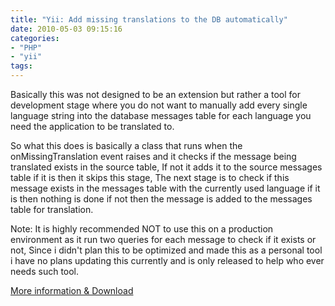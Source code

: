 ```yaml
---
title: "Yii: Add missing translations to the DB automatically"
date: 2010-05-03 09:15:16
categories: 
- "PHP"
- "yii"
tags: 
---
```


<div style="text-align: left; direction: ltr;">Basically this was not designed to be an extension but rather a tool for development stage where you do not want to manually add every single language string into the database messages table for each language you need the application to be translated to.</div>
<div style="text-align: left; direction: ltr;"><!--more--></div>
<div style="text-align: left; direction: ltr;">

So what this does is basically a class that runs when the onMissingTranslation event raises and it checks if the message being translated exists in the source table, If not it adds it to the source messages table if it is then it skips this stage, The next stage is to check if this message exists in the messages table with the currently used language if it is then nothing is done if not then the message is added to the messages table for translation.

Note: It is highly recommended NOT to use this on a production environment as it run two queries for each message to check if it exists or not, Since i didn't plan this to be optimized and made this as a personal tool i have no plans updating this currently and is only released to help who ever needs such tool.

<a href="http://www.yiiframework.com/extension/db-missing-translations/" target="_blank">More information &amp; Download</a>

</div>
